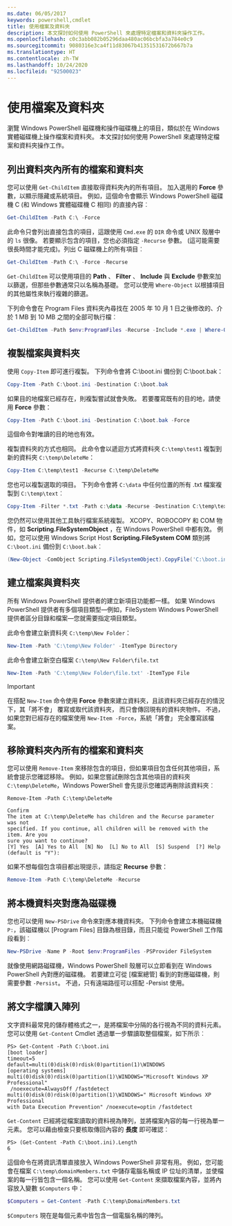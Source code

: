 ```yaml
---
ms.date: 06/05/2017
keywords: powershell,cmdlet
title: 使用檔案及資料夾
description: 本文探討如何使用 PowerShell 來處理特定檔案和資料夾操作工作。
ms.openlocfilehash: c0c3abb082b05296daa480ac06bcbfa3a784e0c9
ms.sourcegitcommit: 9080316e3ca4f11d83067b41351531672b667b7a
ms.translationtype: HT
ms.contentlocale: zh-TW
ms.lasthandoff: 10/24/2020
ms.locfileid: "92500023"
---
```

# <a name="working-with-files-and-folders"></a>使用檔案及資料夾

瀏覽 Windows PowerShell 磁碟機和操作磁碟機上的項目，類似於在 Windows 實體磁碟機上操作檔案和資料夾。 本文探討如何使用 PowerShell 來處理特定檔案和資料夾操作工作。

## <a name="listing-all-the-files-and-folders-within-a-folder"></a>列出資料夾內所有的檔案和資料夾

您可以使用 `Get-ChildItem` 直接取得資料夾內的所有項目。 加入選用的 **Force** 參數，以顯示隱藏或系統項目。 例如，這個命令會顯示 Windows PowerShell 磁碟機 C (和 Windows 實體磁碟機 C 相同) 的直接內容︰

```powershell
Get-ChildItem -Path C:\ -Force
```

此命令只會列出直接包含的項目，這跟使用 `Cmd.exe` 的 `DIR` 命令或 UNIX 殼層中的 `ls` 很像。 若要顯示包含的項目，您也必須指定 `-Recurse` 參數。 (這可能需要很長時間才能完成)。列出 C 磁碟機上的所有項目︰

```powershell
Get-ChildItem -Path C:\ -Force -Recurse
```

`Get-ChildItem` 可以使用項目的 **Path** 、 **Filter** 、 **Include** 與 **Exclude** 參數來加以篩選，但那些參數通常只以名稱為基礎。 您可以使用 `Where-Object` 以根據項目的其他屬性來執行複雜的篩選。

下列命令會在 Program Files 資料夾內尋找在 2005 年 10 月 1 日之後修改的、介於 1 MB 到 10 MB 之間的全部可執行檔︰

```powershell
Get-ChildItem -Path $env:ProgramFiles -Recurse -Include *.exe | Where-Object -FilterScript {($_.LastWriteTime -gt '2005-10-01') -and ($_.Length -ge 1mb) -and ($_.Length -le 10mb)}
```

## <a name="copying-files-and-folders"></a>複製檔案與資料夾

使用 `Copy-Item` 即可進行複製。 下列命令會將 C:\\boot.ini 備份到 C:\\boot.bak：

```powershell
Copy-Item -Path C:\boot.ini -Destination C:\boot.bak
```

如果目的地檔案已經存在，則複製嘗試就會失敗。 若要覆寫既有的目的地，請使用 **Force** 參數：

```powershell
Copy-Item -Path C:\boot.ini -Destination C:\boot.bak -Force
```

這個命令對唯讀的目的地也有效。

複製資料夾的方式也相同。 此命令會以遞迴方式將資料夾 `C:\temp\test1` 複製到新的資料夾 `C:\temp\DeleteMe`：

```powershell
Copy-Item C:\temp\test1 -Recurse C:\temp\DeleteMe
```

您也可以複製選取的項目。 下列命令會將 `C:\data` 中任何位置的所有 .txt 檔案複製到 `C:\temp\text`︰

```powershell
Copy-Item -Filter *.txt -Path c:\data -Recurse -Destination C:\temp\text
```

您仍然可以使用其他工具執行檔案系統複製。 XCOPY、ROBOCOPY 和 COM 物件，如 **Scripting.FileSystemObject** ，在 Windows PowerShell 中都有效。 例如，您可以使用 Windows Script Host **Scripting.FileSystem COM** 類別將 `C:\boot.ini` 備份到 `C:\boot.bak`︰

```powershell
(New-Object -ComObject Scripting.FileSystemObject).CopyFile('C:\boot.ini', 'C:\boot.bak')
```

## <a name="creating-files-and-folders"></a>建立檔案與資料夾

所有 Windows PowerShell 提供者的建立新項目功能都一樣。 如果 Windows PowerShell 提供者有多個項目類型—例如，FileSystem Windows PowerShell 提供者區分目錄和檔案—您就需要指定項目類型。

此命令會建立新資料夾 `C:\temp\New Folder`：

```powershell
New-Item -Path 'C:\temp\New Folder' -ItemType Directory
```

此命令會建立新空白檔案 `C:\temp\New Folder\file.txt`

```powershell
New-Item -Path 'C:\temp\New Folder\file.txt' -ItemType File
```

> [!IMPORTANT]
> 在搭配 `New-Item` 命令使用 **Force** 參數來建立資料夾，且該資料夾已經存在的情況下，其「將不會」  覆寫或取代該資料夾， 而只會傳回現有的資料夾物件。 不過，如果您對已經存在的檔案使用 `New-Item -Force`，系統「將會」  完全覆寫該檔案。

## <a name="removing-all-files-and-folders-within-a-folder"></a>移除資料夾內所有的檔案和資料夾

您可以使用 `Remove-Item` 來移除包含的項目，但如果項目包含任何其他項目，系統會提示您確認移除。 例如，如果您嘗試刪除包含其他項目的資料夾 `C:\temp\DeleteMe`，Windows PowerShell 會先提示您確認再刪除該資料夾︰

```
Remove-Item -Path C:\temp\DeleteMe

Confirm
The item at C:\temp\DeleteMe has children and the Recurse parameter was not
specified. If you continue, all children will be removed with the item. Are you
sure you want to continue?
[Y] Yes  [A] Yes to All  [N] No  [L] No to All  [S] Suspend  [?] Help
(default is "Y"):
```

如果不想每個包含項目都出現提示，請指定 **Recurse** 參數：

```powershell
Remove-Item -Path C:\temp\DeleteMe -Recurse
```

## <a name="mapping-a-local-folder-as-a-drive"></a>將本機資料夾對應為磁碟機

您也可以使用 `New-PSDrive` 命令來對應本機資料夾。 下列命令會建立本機磁碟機 `P:`，該磁碟機以 [Program Files] 目錄為根目錄，而且只能從 PowerShell 工作階段看到︰

```powershell
New-PSDrive -Name P -Root $env:ProgramFiles -PSProvider FileSystem
```

就像使用網路磁碟機，Windows PowerShell 殼層可以立即看到在 Windows PowerShell 內對應的磁碟機。 若要建立可從 [檔案總管] 看到的對應磁碟機，則需要參數 `-Persist`。 不過，只有遠端路徑可以搭配 -Persist 使用。

## <a name="reading-a-text-file-into-an-array"></a>將文字檔讀入陣列

文字資料最常見的儲存體格式之一，是將檔案中分隔的各行視為不同的資料元素。 您可以使用 `Get-Content` Cmdlet 透過單一步驟讀取整個檔案，如下所示︰

```
PS> Get-Content -Path C:\boot.ini
[boot loader]
timeout=5
default=multi(0)disk(0)rdisk(0)partition(1)\WINDOWS
[operating systems]
multi(0)disk(0)rdisk(0)partition(1)\WINDOWS="Microsoft Windows XP Professional"
 /noexecute=AlwaysOff /fastdetect
multi(0)disk(0)rdisk(0)partition(1)\WINDOWS=" Microsoft Windows XP Professional
with Data Execution Prevention" /noexecute=optin /fastdetect
```

`Get-Content` 已經將從檔案讀取的資料視為陣列，並將檔案內容的每一行視為單一元素。 您可以藉由檢查只要核取傳回內容的 **長度** 即可確認︰

```
PS> (Get-Content -Path C:\boot.ini).Length
6
```

這個命令在將資訊清單直接放入 Windows PowerShell 非常有用。 例如，您可能會在檔案 `C:\temp\domainMembers.txt` 中儲存電腦名稱或 IP 位址的清單，並使檔案的每一行皆包含一個名稱。 您可以使用 `Get-Content` 來擷取檔案內容，並將內容放入變數 `$Computers` 中：

```powershell
$Computers = Get-Content -Path C:\temp\DomainMembers.txt
```

`$Computers` 現在是每個元素中皆包含一個電腦名稱的陣列。
